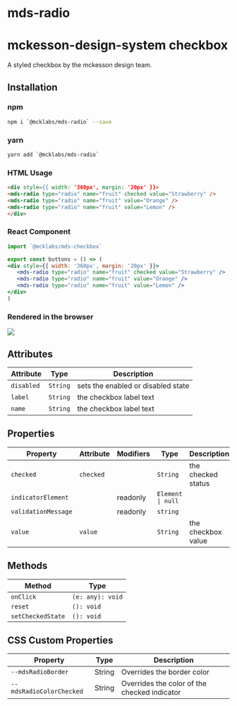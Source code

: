 # mds-radio

# mckesson-design-system checkbox
A styled checkbox by the mckesson design team.

## Installation

### npm
```bash
npm i `@mcklabs/mds-radio` --save
```

### yarn
```bash
yarn add `@mcklabs/mds-radio`
```

### HTML Usage
```html
<div style={{ width: '360px', margin: '20px' }}>
<mds-radio type="radio" name="fruit" checked value="Strawberry" />
<mds-radio type="radio" name="fruit" value="Orange" />
<mds-radio type="radio" name="fruit" value="Lemon" />
</div>
```

### React Component
```jsx
import `@mcklabs/mds-checkbox`

export const buttons = () => (
<div style={{ width: '360px', margin: '20px' }}>
   <mds-radio type="radio" name="fruit" checked value="Strawberry" />
   <mds-radio type="radio" name="fruit" value="Orange" />
   <mds-radio type="radio" name="fruit" value="Lemon" />
</div>
)
```

### Rendered in the browser

![](samples/radio.png)
<br/>

## Attributes

| Attribute  | Type     | Description                        |
|------------|----------|------------------------------------|
| `disabled` | `String` | sets the enabled or disabled state |
| `label`    | `String` | the checkbox label text            |
| `name`     | `String` | the checkbox label text            |

## Properties

| Property            | Attribute | Modifiers | Type              | Description        |
|---------------------|-----------|-----------|-------------------|--------------------|
| `checked`           | `checked` |           | `String`          | the checked status |
| `indicatorElement`  |           | readonly  | `Element \| null` |                    |
| `validationMessage` |           | readonly  | `string`          |                    |
| `value`             | `value`   |           | `String`          | the checkbox value |

## Methods

| Method            | Type             |
|-------------------|------------------|
| `onClick`         | `(e: any): void` |
| `reset`           | `(): void`       |
| `setCheckedState` | `(): void`       |

## CSS Custom Properties

| Property                 | Type   | Description                                  |
|--------------------------|--------|----------------------------------------------|
| `--mdsRadioBorder`       | String | Overrides the border color                   |
| `--mdsRadioColorChecked` | String | Overrides the color of the checked indicator |
